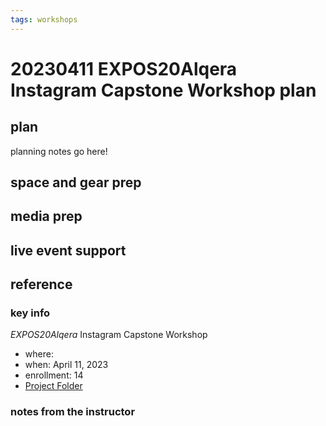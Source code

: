 ```yaml
---
tags: workshops
---
```

# 20230411 EXPOS20Alqera Instagram Capstone Workshop plan

## plan
planning notes go here!
## space and gear prep
## media prep
## live event support
## reference
### key info
*EXPOS20Alqera* Instagram Capstone Workshop
* where: 
* when: April 11, 2023
* enrollment: 14
* [Project Folder](https://drive.google.com/drive/folders/1kNn_roWmDRyc26dE2aIFju43BZZv_coa)

### notes from the instructor
